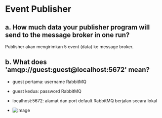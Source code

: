 # Event Publisher

## a. How much data your publisher program will send to the message broker in one run?
Publisher akan mengirimkan 5 event (data) ke message broker.

## b. What does 'amqp://guest:guest@localhost:5672' mean?
- guest pertama: username RabbitMQ
- guest kedua: password RabbitMQ
- localhost:5672: alamat dan port default RabbitMQ berjalan secara lokal

- ![image](https://github.com/user-attachments/assets/9d177777-ea20-4965-99d5-435a6de7ac3f)

